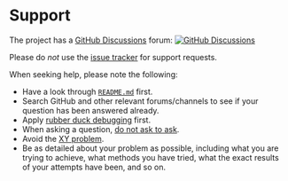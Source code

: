 # Support

The project has a [GitHub Discussions](https://docs.github.com/en/discussions) forum:
[![GitHub Discussions](https://img.shields.io/github/discussions/alexrp/zig-msbuild-sdk)](https://github.com/alexrp/zig-msbuild-sdk/discussions)

Please do *not* use the
[issue tracker](https://github.com/alexrp/zig-msbuild-sdk/issues) for support
requests.

When seeking help, please note the following:

* Have a look through [`README.md`](README.md) first.
* Search GitHub and other relevant forums/channels to see if your question has
  been answered already.
* Apply [rubber duck debugging](https://rubberduckdebugging.com) first.
* When asking a question, [do not ask to ask](https://dontasktoask.com).
* Avoid the [XY problem](https://xyproblem.info).
* Be as detailed about your problem as possible, including what you are trying
  to achieve, what methods you have tried, what the exact results of your
  attempts have been, and so on.
